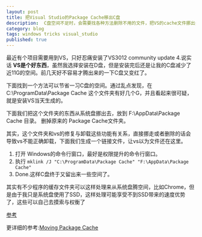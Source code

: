 ```yaml
---
layout: post
title: 把Visual Studio的Package Cache移出C盘
description:  C盘空间不足时，会需要找各种方法删除不用的文件，把VS的cache文件挪出去是个不错的选择
category: blog
tags: windows tricks visual_studio
published: true
---
```


最近有个项目需要用到VS，只好忍痛安装了VS3012 community update 4.说实话 **VS是个好东西**，虽然我选择安装在D盘，但是安装完后还是让我的C盘减少了近11G的空间。前几天好不容易才腾出来的一下C盘又变红了。

下面找到一个方法可以节省一习C盘的空间。通过乱点发现，在 C:\ProgramData\Package Cache 这个文件夹有好几个G，并且看起来很可疑，就是安装VS当天生成的。

下面我们把这个文件夹的东西从系统盘挪出去，放到 F:\AppData\Package Cache 目录。 删掉原来的 Package Cache文件夹。

其实，这个文件夹和vs的修复与卸载这些功能有关系，直接挪走或者删除的话会导致vs不能正确卸载，下面我们生成一个链接文件，让vs以为文件还在这里。

1. 打开 Windows的命令行窗口，最好是权限提升的命令行窗口。
2. 执行 ```mklink /J "C:\ProgramData\Package Cache" "F:\AppData\Package Cache"```
3. Done.这样C盘终于又留出来一些空间了。

其实有不少程序的缓存文件夹可以这样处理来从系统盘腾空间，比如Chrome，但是由于我只是系统盘使用了SSD，这样处理可能享受不到SSD带来的速度优势了，这些可以自己去摸索与权衡了

[参考](http://superuser.com/questions/455853/can-i-delete-the-the-folder-c-programdata-package-cache)

更详细的参考:[Moving Package Cache](http://flightsimeindhoven.nl/?page_id=10371)